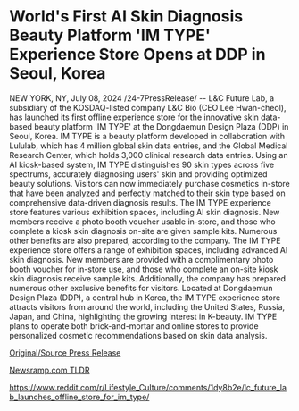 # World's First AI Skin Diagnosis Beauty Platform 'IM TYPE' Experience Store Opens at DDP in Seoul, Korea

NEW YORK, NY, July 08, 2024 /24-7PressRelease/ -- L&C Future Lab, a subsidiary of the KOSDAQ-listed company L&C Bio (CEO Lee Hwan-cheol), has launched its first offline experience store for the innovative skin data-based beauty platform 'IM TYPE' at the Dongdaemun Design Plaza (DDP) in Seoul, Korea.  IM TYPE is a beauty platform developed in collaboration with Lululab, which has 4 million global skin data entries, and the Global Medical Research Center, which holds 3,000 clinical research data entries. Using an AI kiosk-based system, IM TYPE distinguishes 90 skin types across five spectrums, accurately diagnosing users' skin and providing optimized beauty solutions.  Visitors can now immediately purchase cosmetics in-store that have been analyzed and perfectly matched to their skin type based on comprehensive data-driven diagnosis results.  The IM TYPE experience store features various exhibition spaces, including AI skin diagnosis. New members receive a photo booth voucher usable in-store, and those who complete a kiosk skin diagnosis on-site are given sample kits. Numerous other benefits are also prepared, according to the company.  The IM TYPE experience store offers a range of exhibition spaces, including advanced AI skin diagnosis. New members are provided with a complimentary photo booth voucher for in-store use, and those who complete an on-site kiosk skin diagnosis receive sample kits. Additionally, the company has prepared numerous other exclusive benefits for visitors.  Located at Dongdaemun Design Plaza (DDP), a central hub in Korea, the IM TYPE experience store attracts visitors from around the world, including the United States, Russia, Japan, and China, highlighting the growing interest in K-beauty. IM TYPE plans to operate both brick-and-mortar and online stores to provide personalized cosmetic recommendations based on skin data analysis. 

[Original/Source Press Release](https://www.24-7pressrelease.com/press-release/511966/worlds-first-ai-skin-diagnosis-beauty-platform-im-type-experience-store-opens-at-ddp-in-seoul-korea)
                    

[Newsramp.com TLDR](None) 

https://www.reddit.com/r/Lifestyle_Culture/comments/1dy8b2e/lc_future_lab_launches_offline_store_for_im_type/